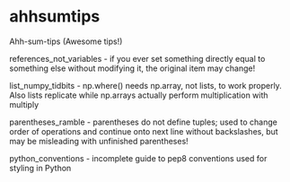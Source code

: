 # ahhsumtips
Ahh-sum-tips (Awesome tips!)

references_not_variables - if you ever set something directly equal to something else without modifying it, the original item may change!

list_numpy_tidbits - np.where() needs np.array, not lists, to work properly. Also  lists replicate while np.arrays actually perform multiplication with multiply

parentheses_ramble - parentheses do not define tuples; used to change order of operations and continue onto next line without backslashes, but may be misleading with unfinished parentheses!

python_conventions - incomplete guide to pep8 conventions used for styling in Python
